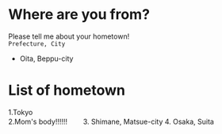 # Where are you from?
Please tell me about your hometown!  
```Prefecture, City```  
- Oita, Beppu-city

# List of hometown
1.Tokyo  
2.Mom's body!!!!!!　　
3. Shimane, Matsue-city
4. Osaka, Suita